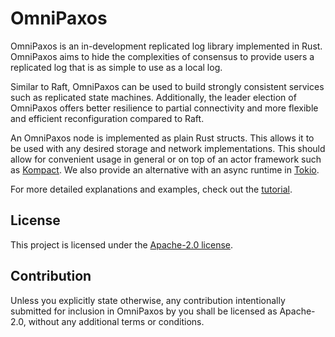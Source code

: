 OmniPaxos
============

OmniPaxos is an in-development replicated log library implemented in Rust. OmniPaxos aims to hide the complexities of consensus to provide users a replicated log that is as simple to use as a local log.

Similar to Raft, OmniPaxos can be used to build strongly consistent services such as replicated state machines. Additionally, the leader election of OmniPaxos offers better resilience to partial connectivity and more flexible and efficient reconfiguration compared to Raft.

An OmniPaxos node is implemented as plain Rust structs. This allows it to be used with any desired storage and network implementations. This should allow for convenient usage in general or on top of an actor framework such as [Kompact](https://github.com/kompics/kompact). We also provide an alternative with an async runtime in [Tokio](https://tokio.rs/).

For more detailed explanations and examples, check out the [tutorial](https://haraldng.github.io/omnipaxos/foreword.html).

## License
This project is licensed under the [Apache-2.0 license](LICENSE).

## Contribution

Unless you explicitly state otherwise, any contribution intentionally submitted for inclusion in OmniPaxos by you shall be licensed as Apache-2.0, without any additional terms or conditions.
